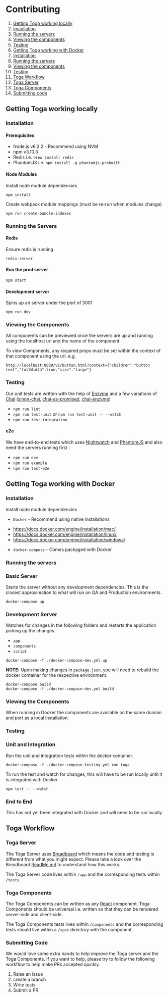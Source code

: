 # Contributing

1. [Getting Toga working locally](#getting-toga-working-locally)
  1. [Installation](#installation)
  2. [Running the servers](#running-the-servers)
  3. [Viewing the components](#viewing-the-components)
  4. [Testing](#testing)
2. [Getting Toga working with Docker](#getting-toga-working-with-docker)
  1. [Installation](#installation-toga)
  2. [Running the servers](#running-the-servers-toga)
  3. [Viewing the components](#viewing-the-components-toga)
  4. [Testing](#testing-toga)
3. [Toga Workflow](#toga-workflow)
  1. [Toga Server](#toga-server)
  2. [Toga Components](#toga-components)
  3. [Submitting code](#submitting-code)

## Getting Toga working locally

### Installation

#### Prerequisites

* Node.js v6.2.2 - Recommend using NVM
* npm v3.10.3
* Redis i.e. `brew install redis`
* PhantomJS i.e. `npm install -g phantomjs-prebuilt`

#### Node Modules

Install node module dependencies

`npm install`

Create webpack module mappings (must be re-run when modules change)

`npm run create-bundle-indexes`


### Running the Servers

#### Redis

Ensure redis is running

`redis-server`

#### Run the prod server

`npm start`

#### Development server

Spins up an server under the port of 3001

`npm run dev`

### Viewing the Components

All components can be previewed once the servers are up and running using the localhost url and the name of the component.

To view Components, any required props must be set within the context of that component using the url. e.g.

`http://localhost:8080/v1/button.html?context={"children":"button text","fullWidth":true,"size":"large"}`

### Testing

Our unit tests are written with the help of [Enzyme](https://github.com/airbnb/enzyme) and a few variations of [Chai](https://github.com/chaijs/chai)
([sinon-chai](https://github.com/domenic/sinon-chai), [chai-as-promised](https://github.com/domenic/chai-as-promised), [chai-enzyme](https://github.com/producthunt/chai-enzyme))

 * `npm run lint`
 * `npm run test-unit` or `npm run test-unit -- --watch`
 * `npm run test-integration`

#### e2e

We have end-to-end tests which uses [Nightwatch](https://github.com/nightwatchjs/nightwatch)
 and [PhantomJS](https://github.com/ariya/phantomjs) and also need the servers running first :

 * `npm run dev`
 * `npm run example`
 * `npm run test-e2e`


## Getting Toga working with Docker

<a name="installation-toga"></a>
### Installation
Install node module dependencies

* `Docker` - Recommend using native installations
 - https://docs.docker.com/engine/installation/mac/
 - https://docs.docker.com/engine/installation/linux/
 - https://docs.docker.com/engine/installation/windows/
* `docker-compose` - Comes packaged with Docker

### Running the servers<a name="running-the-servers-toga"></a>

### Basic Server
Starts the server without any development dependencies. This is the closest approximation to what will run on QA and Production environments.

`docker-compose up`

### Development Server
Watches for changes in the following folders and restarts the application picking up the changes.

- `app`
- `components`
- `script`


`docker-compose -f ./docker-compose-dev.yml up`

**NOTE:** Upon making changes in `package.json`, you will need to rebuild the docker container for the respective environment.

```
docker-compose build
docker-compose -f ./docker-compose-dev.yml build
```

<a name="viewing-the-components-toga"></a>
### Viewing the Components

When running in Docker the components are available on the same domain and port as a local installation.


<a name="testing-toga"></a>
### Testing

### Unit and Integration
Run the unit and integration tests within the docker container.

`docker-compose -f ./docker-compose-testing.yml run toga`

To run the test and watch for changes, this will have to be run locally until it is integrated with Docker.

`npm test -- --watch`

### End to End
This has not yet been integrated with Docker and will need to be run locally

## Toga Workflow

### Toga Server

The Toga Server uses [Breadboard](https://github.com/notonthehighstreet/breadboard) which means the code and testing is different from what you might expect.
Please take a look over the Breadboard [ReadMe.md](https://github.com/notonthehighstreet/breadboard/blob/master/README.md) to understand how this works.

The Toga Server code lives within `/app` and the corresponding tests within `/tests`.

### Toga Components

The Toga Components can be written as any [React](https://github.com/facebook/react) component.
Toga Components should be universal i.e. written so that they can be rendered server-side and client-side.

The Toga Components tests lives within `/components` and the corresponding tests should live within a `/spec` directory with the component.

### Submitting Code

We would love some extra hands to help improve the Toga server and the Toga Components.
If you want to help, please try to follow the following workflow to help make PRs accepted quickly.

1. Raise an issue
2. create a branch
3. Write tests
4. Submit a PR
